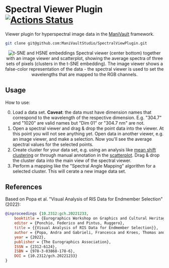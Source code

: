 
# Spectral Viewer Plugin [![Actions Status](https://github.com/ManiVaultStudio/SpectralViewPlugin/actions/workflows/build.yml/badge.svg)](https://github.com/ManiVaultStudio/SpectralViewPlugin/actions)
Viewer plugin for hyperspectral image data in the [ManiVault](https://github.com/ManiVaultStudio/core) framework.

```bash
git clone git@github.com:ManiVaultStudio/SpectralViewPlugin.git
```
<p align="center">
  <img src="https://github.com/ManiVaultStudio/core/assets/58806453/1957eb15-af49-4e2a-bea5-752a6f1fab5c" alt="t-SNE and HSNE embeddings">
  Spectral viewer (center bottom) together with an image viewer and scatterplot, showing the average spectra of three sets of pixels (clusters in the t-SNE embedding). The image viewer shows a false-color representation of the data - the spectral viewer is used to set the wavelengths that are mapped to the RGB channels.
</p>

## Usage
How to use:

0. Load a data set. **Caveat**: the data must have dimension names that correspond to the wavelength of the respective dimension. E.g. "304.7" and "1020" are valid names but "Dim 01" or "304.7 nm" are not.
1. Open a spectral viewer and drag & drop the point data into the viewer. At this point you will not see anything yet. Open data in another viewer, e.g. an image viewer, and make a selection. Now you'll see the average spectral values for the selected points.
2. Create cluster for your data set, e.g. using an analysis like [mean shift clustering](https://github.com/ManiVaultStudio/MeanShiftClustering) or through manual annotation in the [scatterplot](https://github.com/ManiVaultStudio/Scatterplot). Drag & drop the cluster data into the main view of the spectral viewer.
3. Perform a mapping like the "Spectral Angle Mapping" algorithm for a selected cluster. This will cerate a new image data set. 

## References
Based on Popa et al. "Visual Analysis of RIS Data for Endmember Selection" (2022):

```bibtex
@inproceedings {10.2312:gch.20221233,
    booktitle = {Eurographics Workshop on Graphics and Cultural Heritage},
    editor = {Ponchio, Federico and Pintus, Ruggero},
    title = {{Visual Analysis of RIS Data for Endmember Selection}},
    author = {Popa, Andra and Gabrieli, Francesca and Kroes, Thomas and Krekeler, Anna and Alfeld, Matthias and Lelieveldt, Boudewijn and Eisemann, Elmar and Höllt, Thomas},
    year = {2022},
    publisher = {The Eurographics Association},
    ISSN = {2312-6124},
    ISBN = {978-3-03868-178-6},
    DOI = {10.2312/gch.20221233}
}
```
